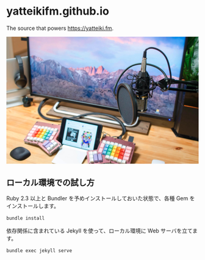 # yatteikifm.github.io

The source that powers https://yatteiki.fm.

![image](/images/header.jpg)

## ローカル環境での試し方

Ruby 2.3 以上と Bundler を予めインストールしておいた状態で、各種 Gem をインストールします。

```bash
bundle install
```

依存関係に含まれている Jekyll を使って、ローカル環境に Web サーバを立てます。

```bash
bundle exec jekyll serve
```
